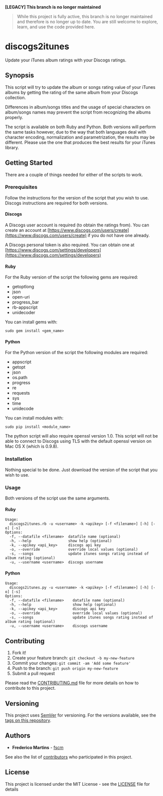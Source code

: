 **[LEGACY] This branch is no longer maintained**
> While this project is fully active, this branch is no longer maintained and therefore is no longer up to date. You are still welcome to explore, learn, and use the code provided here.

# discogs2itunes

Update your iTunes album ratings with your Discogs ratings.

## Synopsis

This script will try to update the album or songs rating value of your iTunes
albums by getting the rating of the same album from your Discogs collection.

Differences in album/songs titles and the usage of special characters on
album/songs names may prevent the script from recognizing the albums properly.

The script is available on both Ruby and Python. Both versions will perform the
same tasks however, due to the way that both languages deal with character
encoding, normalization and parametrization, the results may be different.
Please use the one that produces the best results for your iTunes library.

## Getting Started

There are a couple of things needed for either of the scripts to work.

### Prerequisites

Follow the instructions for the version of the script that you wish to use.
Discogs instructions are required for both versions.

#### Discogs

A Discogs user account is required (to obtain the ratings from). You can
create an account at [https://www.discogs.com/users/create](https://www.discogs.com/users/create)
if you do not have one already.

A Discogs personal token is also required. You can obtain one at
[https://www.discogs.com/settings/developers](https://www.discogs.com/settings/developers)


#### Ruby

For the Ruby version of the script the following gems are required:

* getoptlong
* json
* open-uri
* progress_bar
* rb-appscript
* unidecoder

You can install gems with:

```
sudo gem install <gem_name>
```

#### Python

For the Python version of the script the following modules are required:

* appscript
* getopt
* json
* os.path
* progress
* re
* requests
* sys
* time
* unidecode

You can install modules with:

```
sudo pip install <module_name>
```

The python script will also require openssl version 1.0. This script will not
be able to connect to Discogs using TLS with the default openssl version on
Mac OS X (which is 0.9.8).

### Installation

Nothing special to be done. Just download the version of the script that you
wish to use.

### Usage

Both versions of the script use the same arguments.

#### Ruby

```
Usage:
  discogs2itunes.rb -u <username> -k <apikey> [-f <filename>] [-h] [-o] [-s]
Options:
  -f, --datafile <filename>  datafile name (optional)
  -h, --help                 show help (optional)
  -k, --apikey <api_key>     discogs api key
  -o, --override             override local values (optional)
  -s, --songs                update itunes songs rating instead of album rating (optional)
  -u, --username <username>  discogs username
```

#### Python

```
Usage:
  discogs2itunes.py -u <username> -k <apikey> [-f <filename>] [-h] [-o] [-s]
Options:
  -f, --datafile <filename>    datafile name (optional)
  -h, --help                   show help (optional)
  -k, --apikey <api_key>       discogs api key
  -o, --override               override local values (optional)
  -s, --songs                  update itunes songs rating instead of album rating (optional)
  -u, --username <username>    discogs username
```

## Contributing

1. Fork it!
2. Create your feature branch: `git checkout -b my-new-feature`
3. Commit your changes: `git commit -am 'Add some feature'`
4. Push to the branch: `git push origin my-new-feature`
5. Submit a pull request

Please read the [CONTRIBUTING.md](CONTRIBUTING.md) file for more details on how
to contribute to this project.

## Versioning

This project uses [SemVer](http://semver.org/) for versioning. For the versions 
available, see the [tags on this repository](https://github.com/fscm/discogs2itunes/tags).

## Authors

* **Frederico Martins** - [fscm](https://github.com/fscm)

See also the list of [contributors](https://github.com/fscm/discogs2itunes/contributors) 
who participated in this project.

## License

This project is licensed under the MIT License - see the [LICENSE](LICENSE) 
file for details
